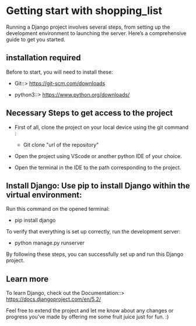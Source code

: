 # Getting start with shopping_list

Running a Django project involves several steps, from setting up the development environment to launching the server. Here’s a comprehensive guide to get you started.

## installation required
Before to start, you will need to install these: 

- Git::> https://git-scm.com/downloads

- python3::> https://www.python.org/downloads/

## Necessary Steps to get access to the project 
- First of all, clone the project on your local device using the git command :

  * Git clone "url of the repository"

- Open the project using VScode or another python IDE of your choice.
  
- Open the terminal in the IDE to the path corresponding to the project.

## Install Django: Use pip to install Django within the virtual environment:

Run this command on the opened terminal:

- pip install django

To verify that everything is set up correctly, run the development server:

- python manage.py runserver

By following these steps, you can successfully set up and run this Django project.

## Learn more

To learn Django, check out the Documentation::> https://docs.djangoproject.com/en/5.2/

Feel free to extend the project and let me know about any changes or progress you've made by offering me some fruit juice just for fun. :)
